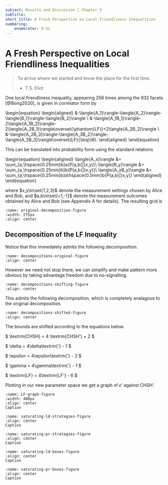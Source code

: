 ```yaml
---
subject: Results and Discussion | Chapter 9
subtitle:
short_title: A Fresh Perspective on Local Friendliness Inequalities
numbering: 
    enumerator: 9.%s
---
```


# A Fresh Perspective on Local Friendliness Inequalities

> To arrive where we started and know the place for the first time.
> - T.S. Eliot

One local friendliness inequality, appearing 256 times among the 932 facets [@Bong2020], is given in correlator form by

\begin{equation}
\begin{aligned}
    &-\langle{A_1}\rangle-\langle{A_2}\rangle-\langle{B_1}\rangle-\langle{B_2}\rangle \\
    &-\langle{A_1B_1}\rangle-2\langle{A_1B_2}\rangle-2\langle{A_2B_1}\rangle\overset{\phantom{LF}}+2\langle{A_2B_2}\rangle \\
    &-\langle{A_2B_3}\rangle-\langle{A_3B_2}\rangle-\langle{A_3B_3}\rangle\overset{LF}{\leq}{6}.
\end{aligned}
\end{equation}

This can be translated into probability form using the standard relations

\begin{equation}
\begin{aligned}
    \langle{A_x}\rangle &= \sum_{a,\hspace{0.25mm}b}a{P(a,b{|}x,y)}\\
    \langle{B_y}\rangle &= \sum_{a,\hspace{0.25mm}b}b{P(a,b{|}x,y)}\\
    \langle{A_xB_y}\rangle &= \sum_{a,\hspace{0.25mm}b}a\hspace{0.5mm}b{P(a,b{|}x,y)}
\end{aligned}
\end{equation}

where $x,y\in\set{1,2,3}$ denote the measurement settings chosen by Alice and Bob, and $a,b\in\set{+1,-1}$ denote the measurement outcomes obtained by Alice and Bob (see Appendix A for details). The resulting grid is

```{figure} LF-grid-original.JPG
:name: original-decomposition-figure
:width: 275px
:align: center
```

## Decomposition of the LF Inequality

Notice that this immedately admits the following decomposition.

```{figure} decompositions-original.JPG
:name: decompositions-original-figure
:align: center
```

However we need not stop there; we can simplify and make pattern more obvious by taking advantage freedom due to no-signalling.

```{figure} decompositions-shifting.JPG
:name: decompositions-shifting-figure
:align: center
```

This admits the following decomposition, which is completely analagous to the original decomposition.

```{figure} decompositions-shifted.JPG
:name: decompositions-shifted-figure
:align: center
```
The bounds are shifted according to the equations below.

$ \textrm{CHSH} = 4 \textrm{CHSH'} + 2 $


$ \delta = 4\delta\textrm{'} - 1 $


$ \epsilon = 4\epsilon\textrm{'} - 2 $


$ \gamma = 4\gamma\textrm{'} - 1 $


$ \textrm{LF} = 4\textrm{LF'} - 6 $


Plotting in our new parameter space we get a graph of $\epsilon$' against CHSH'.

```{figure} LFgraph.JPG
:name: LF-graph-figure
:width: 400px
:align: center
Caption
```

```{figure} saturating-ld-strategies.JPG
:name: saturating-ld-strategies-figure
:align: center
Caption
```

```{figure} saturating-pr-strategies.JPG
:name: saturating-pr-strategies-figure
:align: center
Caption
```

```{figure} saturating-ld-boxes.JPG
:name: saturating-ld-boxes-figure
:align: center
Caption
```

```{figure} saturating-pr-boxes.JPG
:name: saturating-pr-boxes-figure
:align: center
Caption
```
